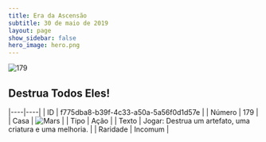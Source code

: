 ```yaml
---
title: Era da Ascensão
subtitle: 30 de maio de 2019
layout: page
show_sidebar: false
hero_image: hero.png
---
```


![179](https://cdn.keyforgegame.com/media/card_front/pt/435_179_4WJC9RWHXWJQ_pt.png)

## Destrua Todos Eles!

|----|----|
| ID | f775dba8-b39f-4c33-a50a-5a56f0d1d57e |
| Número | 179 |
| Casa | ![Mars](https://archonarcana.com/images/thumb/d/de/Mars.png/22px-Mars.png "Marte") |
| Tipo | Ação |
| Texto | Jogar: Destrua um artefato, uma criatura e uma melhoria. |
| Raridade | Incomum |
